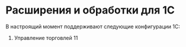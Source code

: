 # Расширения и обработки для 1С

В настроящий момент поддерживают следующие конфигурации 1С:
1. Управление торговлей 11
